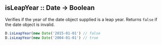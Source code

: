 ## isLeapYear :: Date -> Boolean

Verifies if the year of the date object supplied is a leap year. Returns `false` if
the date object is invalid.

```js
D.isLeapYear(new Date('2015-01-01') // false
D.isLeapYear(new Date('2004-01-01') // true
```
